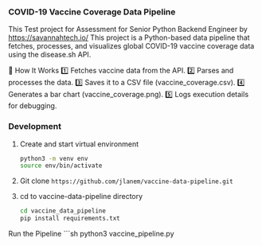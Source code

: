   
### COVID-19 Vaccine Coverage Data Pipeline

This Test project for Assessment for Senior Python Backend Engineer by https://savannahtech.io/
This project  is a Python-based data pipeline that fetches,
processes, and visualizes global COVID-19 vaccine coverage data using the disease.sh API.

🔹 How It Works
1️⃣ Fetches vaccine data from the API.
2️⃣ Parses and processes the data.
3️⃣ Saves it to a CSV file (vaccine_coverage.csv).
4️⃣ Generates a bar chart (vaccine_coverage.png).
5️⃣ Logs execution details for debugging.

### Development

1. Create and start virtual environment
   ```sh
   python3 -m venv env
   source env/bin/activate
1. Git clone `https://github.com/jlanem/vaccine-data-pipeline.git` 
1. cd to vaccine-data-pipeline directory

    ```sh
    cd vaccine_data_pipeline
    pip install requirements.txt
 Run the Pipeline
    ```sh
    python3 vaccine_pipeline.py


